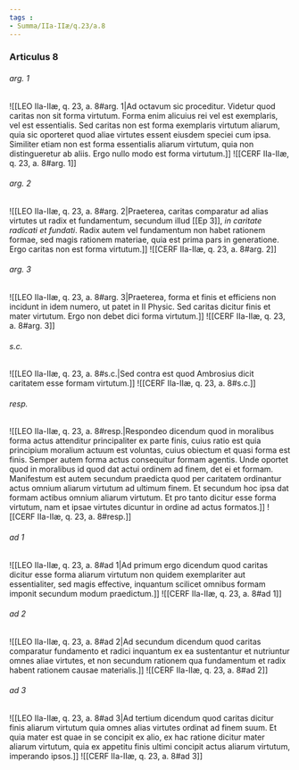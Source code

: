 ```yaml
---
tags : 
- Summa/IIa-IIæ/q.23/a.8
---
```


### Articulus 8

###### arg. 1
![[LEO IIa-IIæ, q. 23, a. 8#arg. 1|Ad octavum sic proceditur. Videtur quod caritas non sit forma virtutum. Forma enim alicuius rei vel est exemplaris, vel est essentialis. Sed caritas non est forma exemplaris virtutum aliarum, quia sic oporteret quod aliae virtutes essent eiusdem speciei cum ipsa. Similiter etiam non est forma essentialis aliarum virtutum, quia non distingueretur ab aliis. Ergo nullo modo est forma virtutum.]]
![[CERF IIa-IIæ, q. 23, a. 8#arg. 1]]

###### arg. 2
![[LEO IIa-IIæ, q. 23, a. 8#arg. 2|Praeterea, caritas comparatur ad alias virtutes ut radix et fundamentum, secundum illud [[Ep 3]], *in caritate radicati et fundati*. Radix autem vel fundamentum non habet rationem formae, sed magis rationem materiae, quia est prima pars in generatione. Ergo caritas non est forma virtutum.]]
![[CERF IIa-IIæ, q. 23, a. 8#arg. 2]]

###### arg. 3
![[LEO IIa-IIæ, q. 23, a. 8#arg. 3|Praeterea, forma et finis et efficiens non incidunt in idem numero, ut patet in II Physic. Sed caritas dicitur finis et mater virtutum. Ergo non debet dici forma virtutum.]]
![[CERF IIa-IIæ, q. 23, a. 8#arg. 3]]

###### s.c.
![[LEO IIa-IIæ, q. 23, a. 8#s.c.|Sed contra est quod Ambrosius dicit caritatem esse formam virtutum.]]
![[CERF IIa-IIæ, q. 23, a. 8#s.c.]]

###### resp.
![[LEO IIa-IIæ, q. 23, a. 8#resp.|Respondeo dicendum quod in moralibus forma actus attenditur principaliter ex parte finis, cuius ratio est quia principium moralium actuum est voluntas, cuius obiectum et quasi forma est finis. Semper autem forma actus consequitur formam agentis. Unde oportet quod in moralibus id quod dat actui ordinem ad finem, det ei et formam. Manifestum est autem secundum praedicta quod per caritatem ordinantur actus omnium aliarum virtutum ad ultimum finem. Et secundum hoc ipsa dat formam actibus omnium aliarum virtutum. Et pro tanto dicitur esse forma virtutum, nam et ipsae virtutes dicuntur in ordine ad actus formatos.]]
![[CERF IIa-IIæ, q. 23, a. 8#resp.]]

###### ad 1
![[LEO IIa-IIæ, q. 23, a. 8#ad 1|Ad primum ergo dicendum quod caritas dicitur esse forma aliarum virtutum non quidem exemplariter aut essentialiter, sed magis effective, inquantum scilicet omnibus formam imponit secundum modum praedictum.]]
![[CERF IIa-IIæ, q. 23, a. 8#ad 1]]

###### ad 2
![[LEO IIa-IIæ, q. 23, a. 8#ad 2|Ad secundum dicendum quod caritas comparatur fundamento et radici inquantum ex ea sustentantur et nutriuntur omnes aliae virtutes, et non secundum rationem qua fundamentum et radix habent rationem causae materialis.]]
![[CERF IIa-IIæ, q. 23, a. 8#ad 2]]

###### ad 3
![[LEO IIa-IIæ, q. 23, a. 8#ad 3|Ad tertium dicendum quod caritas dicitur finis aliarum virtutum quia omnes alias virtutes ordinat ad finem suum. Et quia mater est quae in se concipit ex alio, ex hac ratione dicitur mater aliarum virtutum, quia ex appetitu finis ultimi concipit actus aliarum virtutum, imperando ipsos.]]
![[CERF IIa-IIæ, q. 23, a. 8#ad 3]]

